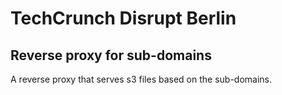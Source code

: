# TechCrunch Disrupt Berlin 

## Reverse proxy for sub-domains

A reverse proxy that serves s3 files based on the sub-domains. 